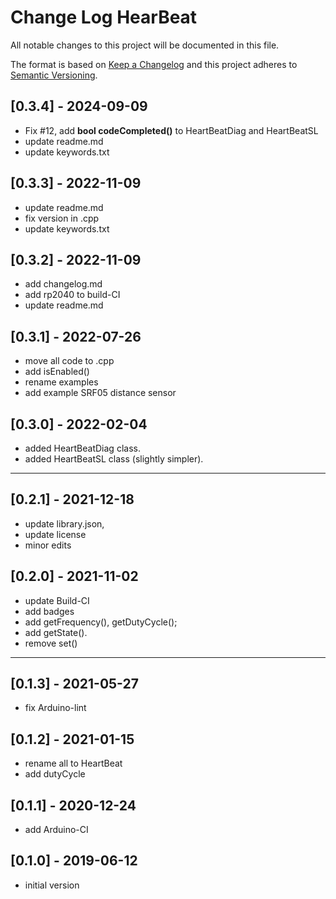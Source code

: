# Change Log HearBeat

All notable changes to this project will be documented in this file.

The format is based on [Keep a Changelog](http://keepachangelog.com/)
and this project adheres to [Semantic Versioning](http://semver.org/).


## [0.3.4] - 2024-09-09
- Fix #12, add **bool codeCompleted()** to HeartBeatDiag and HeartBeatSL
- update readme.md
- update keywords.txt

## [0.3.3] - 2022-11-09
- update readme.md
- fix version in .cpp
- update keywords.txt

## [0.3.2] - 2022-11-09
- add changelog.md
- add rp2040 to build-CI
- update readme.md

## [0.3.1] - 2022-07-26
- move all code to .cpp
- add isEnabled()
- rename examples
- add example SRF05 distance sensor

## [0.3.0] - 2022-02-04
- added HeartBeatDiag class.
- added HeartBeatSL class (slightly simpler).

----

## [0.2.1] - 2021-12-18
- update library.json,
- update license
- minor edits

## [0.2.0] - 2021-11-02
- update Build-CI
- add badges
- add getFrequency(), getDutyCycle();
- add getState().
- remove set()

----

## [0.1.3] - 2021-05-27
- fix Arduino-lint

## [0.1.2] - 2021-01-15
- rename all to HeartBeat
- add dutyCycle

## [0.1.1] - 2020-12-24
-  add Arduino-CI

## [0.1.0] - 2019-06-12
- initial version

